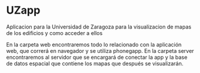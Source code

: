 # UZapp
Aplicacion para la Universidad de Zaragoza para la visualizacion de mapas de los edificios y como acceder a ellos

En la carpeta web encontraremos todo lo relacionado con la aplicación web, que correrá en navegador y se utiliza phonegapp.
En la carpeta server encontraremos al servidor que se encargará de conectar la app y la base de datos espacial que contiene los mapas que después se visualizarán.